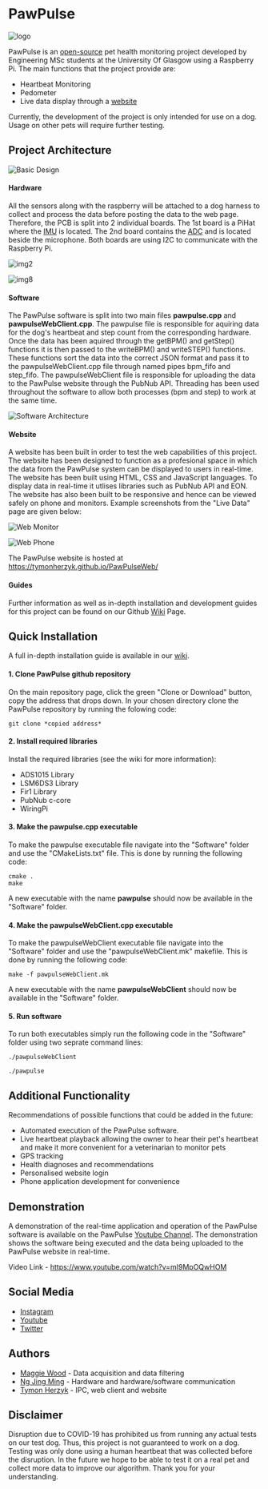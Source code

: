 # PawPulse
![logo](https://github.com/jimmyng94/PawPulse/blob/master/Other/Media/PawPulseLogo.png?raw=true)

PawPulse is an [open-source](https://github.com/jimmyng94/PawPulse/blob/master/LICENSE) pet health monitoring project developed by Engineering MSc students at the University Of Glasgow using a Raspberry Pi. The main functions that the project provide are:
- Heartbeat Monitoring
- Pedometer
- Live data display through a [website](https://tymonherzyk.github.io/PawPulseWeb/)

Currently, the development of the project is only intended for use on a dog. Usage on other pets will require further testing.

## Project Architecture
![Basic Design](https://github.com/jimmyng94/PawPulse/blob/master/Other/Media/PawPulseDiagram.png?raw=true)
#### Hardware
All the sensors along with the raspberry will be attached to a dog harness to collect and process the data before posting the data to the web page. Therefore, the PCB is split into 2 individual boards. The 1st board is a PiHat where the [IMU](https://www.st.com/resource/en/datasheet/lsm6ds3.pdf) is located. The 2nd board contains the [ADC](http://www.ti.com/lit/ds/symlink/ads1015.pdf) and is located beside the microphone. Both boards are using I2C to communicate with the Raspberry Pi.

![img2](https://github.com/jimmyng94/PawPulse/blob/master/Other/Media/image2.jpeg?raw=true)

![img8](https://github.com/jimmyng94/PawPulse/blob/master/Other/Media/image8.jpeg?raw=true)

#### Software
The PawPulse software is split into two main files **pawpulse.cpp** and **pawpulseWebClient.cpp**. The pawpulse file is responsible for aquiring data for the dog's heartbeat and step count from the corresponding hardware. Once the data has been aquired through the getBPM() and getStep() functions it is then passed to the writeBPM() and writeSTEP() functions. These functions sort the data into the correct JSON format and pass it to the pawpulseWebClient.cpp file through named pipes bpm_fifo and step_fifo. The pawpulseWebClient file is responsible for uploading the data to the PawPulse website through the PubNub API. Threading has been used throughout the software to allow both processes (bpm and step) to work at the same time.  

![Software Architecture](https://github.com/jimmyng94/PawPulse/blob/master/Other/Media/softwareArchitecture.png?raw=true)

#### Website
A website has been built in order to test the web capabilities of this project. The website has been designed to function as a profesional space in which the data from the PawPulse system can be displayed to users in real-time. The website has been built using HTML, CSS and JavaScript languages. To display data in real-time it utlises libraries such as PubNub API and EON. The website has also been built to be responsive and hence can be viewed safely on phone and monitors. Example screenshots from the "Live Data" page are given below:

![Web Monitor](https://github.com/jimmyng94/PawPulse/blob/master/Other/Media/websiteMonitor.PNG?raw=true)

![Web Phone](https://github.com/jimmyng94/PawPulse/blob/master/Other/Media/websitePhone.PNG?raw=true)

The PawPulse website is hosted at https://tymonherzyk.github.io/PawPulseWeb/

#### Guides
Further information as well as in-depth installation and development guides for this project can be found on our Github [Wiki](https://github.com/jimmyng94/PawPulse/wiki) Page.

## Quick Installation
A full in-depth installation guide is available in our [wiki](https://github.com/jimmyng94/PawPulse/wiki/Installation-Guide).

#### 1. Clone PawPulse github repository
On the main repository page, click the green "Clone or Download" button, copy the address that drops down. In your chosen directory clone the PawPulse repository by running the folowing code:
```
git clone *copied address*
```
#### 2. Install required libraries
Install the required libraries (see the wiki for more information):
* ADS1015 Library
* LSM6DS3 Library
* Fir1 Library
* PubNub c-core
* WiringPi

#### 3. Make the pawpulse.cpp executable
To make the pawpulse executable file navigate into the "Software" folder and use the "CMakeLists.txt" file. This is done by running the following code:
```
cmake .
make
```
A new executable with the name **pawpulse** should now be available in the "Software" folder.

#### 4. Make the pawpulseWebClient.cpp executable
To make the pawpulseWebClient executable file navigate into the "Software" folder and use the "pawpulseWebClient.mk" makefile. This is done by running the following code:
```
make -f pawpulseWebClient.mk
```
A new executable with the name **pawpulseWebClient** should now be available in the "Software" folder.

#### 5. Run software
To run both executables simply run the following code in the "Software" folder using two seprate command lines:
```
./pawpulseWebClient
```
```
./pawpulse
```
## Additional Functionality
Recommendations of possible functions that could be added in the future: 
- Automated execution of the PawPulse software.
- Live heartbeat playback allowing the owner to hear their pet's heartbeat and make it more convenient for a veterinarian to monitor pets
- GPS tracking
- Health diagnoses and recommendations
- Personalised website login
- Phone application development for convenience

## Demonstration
A demonstration of the real-time application and operation of the PawPulse software is available on the PawPulse [Youtube Channel](https://www.youtube.com/channel/UC-eADsYPdyjXFOSjoH-YVWg). The demonstration shows the software being executed and the data being uploaded to the PawPulse website in real-time.

Video Link - https://www.youtube.com/watch?v=mI9MpOQwHOM

## Social Media
- [Instagram](https://www.instagram.com/paw_pulse/)
- [Youtube](https://www.youtube.com/channel/UC-eADsYPdyjXFOSjoH-YVWg)
- [Twitter](https://twitter.com/paw_pulse)

## Authors 
- [Maggie Wood](https://github.com/maggwood) - Data acquisition and data filtering
- [Ng Jing Ming](https://github.com/jimmyng94) - Hardware and hardware/software communication
- [Tymon Herzyk](https://github.com/tymonherzyk) - IPC, web client and website

## Disclaimer
Disruption due to COVID-19 has prohibited us from running any actual tests on our test dog. Thus, this project is not guaranteed to work on a dog. Testing was only done using a human heartbeat that was collected before the disruption. In the future we hope to be able to test it on a real pet and collect more data to improve our algorithm. Thank you for your understanding.

